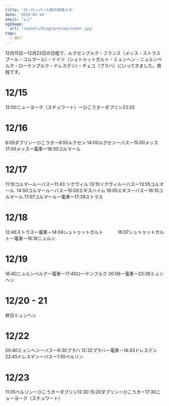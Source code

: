```yaml
---
title: 'ヨーロッパ一人旅の旅程メモ'
date: '2019-01-14'
emoji: "🇪🇺"
ogImage:
  url: '/assets/blog/preview/cover.jpg'
tags:
  - 旅行
---
```


12月15日ー12月23日の日程で、ルクセンブルク・フランス（メッス・ストラスブール・コルマール）・ドイツ（シュトゥットガルト・ミュンヘン・ニュルンベルク・ローテンブルク・ドレスデン）・チェコ（プラハ）にいってきました。旅程です。

# 12/15
12:00ニューヨーク（スチュワート）ーひこうきーダブリン23:25

# 12/16
6:05ダブリンーひこうきー8:55ルクセン
14:00ルクセンーバスー15:00メッス
17:00メッスー電車ー18:30コルマール

# 12/17
11:10コルマ―ルーバスー11:43 リクヴィル
13:15リクヴィルーバスー13:55コルマール 
14:50コルマールーバスー15:00エギスハイム
16:05エギスーバスー16:15コルマール
17:07コルマールー電車ー17:39ストラス

# 12/18
12:46ストラスー電車－14:04シュトゥットガルト　　　
16:07シュトゥットガルトー電車ー18:18ニュルン

# 12/19
16:40ニュルンベルクー電車ー17:40ローテンブルク
20:06ー電車ー23:36ミュンヘン

# 12/20 - 21
終日ミュンヘン

# 12/22
00:40ミュンヘンーバスー6:30プラハ
12:32プラハー電車－14:43ドレスデン
22:45ドレスデンーバスー1:50ベルリン

# 12/23
11:05ベルリンーひこうきーダブリン12:30
15:20ダブリンーひこうきー17:30ニューヨーク（スチュワート）